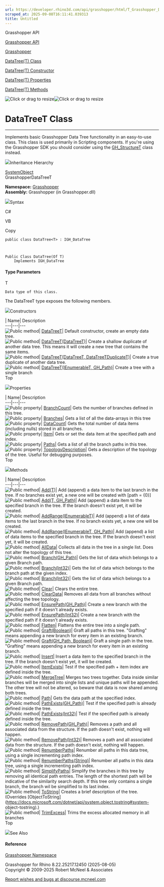 ```yaml
---
url: https://developer.rhino3d.com/api/grasshopper/html/T_Grasshopper_DataTree_1.htm
scraped_at: 2025-09-08T16:11:41.039313
title: Untitled
---
```


Grasshopper API

[Grasshopper API](../html/723c01da-9986-4db2-8f53-6f3a7494df75.htm
"Grasshopper API")

[Grasshopper](../html/N_Grasshopper.htm "Grasshopper")

[DataTree(T) Class](../html/T_Grasshopper_DataTree_1.htm "DataTree\(T\)
Class")

[DataTree(T) Constructor ](../html/Overload_Grasshopper_DataTree_1__ctor.htm
"DataTree\(T\) Constructor ")

[DataTree(T) Properties](../html/Properties_T_Grasshopper_DataTree_1.htm
"DataTree\(T\) Properties")

[DataTree(T) Methods](../html/Methods_T_Grasshopper_DataTree_1.htm
"DataTree\(T\) Methods")

![Click or drag to resize](../icons/TocOpen.gif)![Click or drag to
resize](../icons/TocClose.gif)

# DataTreeT Class  
  
---  
  
Implements basic Grasshopper Data Tree functionality in an easy-to-use class.
This class is used primarily in Scripting components. If you're using the
Grasshopper SDK you should consider using the
[GH_StructureT](T_Grasshopper_Kernel_Data_GH_Structure_1.htm) class instead.

![](../icons/SectionExpanded.png)Inheritance Hierarchy

[SystemObject](https://docs.microsoft.com/dotnet/api/system.object)  
GrasshopperDataTreeT  

**Namespace:** [Grasshopper](N_Grasshopper.htm)  
**Assembly:** Grasshopper (in Grasshopper.dll)

![](../icons/SectionExpanded.png)Syntax

C#

VB

Copy

    
    
    public class DataTree<T> : IGH_DataTree
    
    
    
    Public Class DataTree(Of T)
    	Implements IGH_DataTree

#### Type Parameters

T

    Data type of this class.

The DataTreeT type exposes the following members.

![](../icons/SectionExpanded.png)Constructors

| Name| Description  
---|---|---  
![Public method](../icons/pubmethod.gif)|
[DataTreeT](M_Grasshopper_DataTree_1__ctor.htm)|  Default constructor, create
an empty data tree.  
![Public method](../icons/pubmethod.gif)|
[DataTreeT(DataTreeT)](M_Grasshopper_DataTree_1__ctor_1.htm)|  Create a
shallow duplicate of another data tree. This means it will create a new tree
that contains the same items.  
![Public method](../icons/pubmethod.gif)| [DataTreeT(DataTreeT,
DataTreeTDuplicateT)](M_Grasshopper_DataTree_1__ctor_2.htm)|  Create a true
duplicate of another data tree.  
![Public method](../icons/pubmethod.gif)| [DataTreeT(IEnumerableT,
GH_Path)](M_Grasshopper_DataTree_1__ctor_3.htm)|  Create a tree with a single
branch  
Top

![](../icons/SectionExpanded.png)Properties

| Name| Description  
---|---|---  
![Public property](../icons/pubproperty.gif)|
[BranchCount](P_Grasshopper_DataTree_1_BranchCount.htm)|  Gets the number of
branches defined in this tree.  
![Public property](../icons/pubproperty.gif)|
[Branches](P_Grasshopper_DataTree_1_Branches.htm)|  Gets a list of all the
data-arrays in this tree  
![Public property](../icons/pubproperty.gif)|
[DataCount](P_Grasshopper_DataTree_1_DataCount.htm)|  Gets the total number of
data items (including nulls) stored in all branches.  
![Public property](../icons/pubproperty.gif)|
[Item](P_Grasshopper_DataTree_1_Item.htm)|  Gets or set the data item at the
specified path and index.  
![Public property](../icons/pubproperty.gif)|
[Paths](P_Grasshopper_DataTree_1_Paths.htm)|  Gets a list of all the branch
paths in this tree.  
![Public property](../icons/pubproperty.gif)|
[TopologyDescription](P_Grasshopper_DataTree_1_TopologyDescription.htm)|  Gets
a description of the topology of the tree. Useful for debugging purposes.  
Top

![](../icons/SectionExpanded.png)Methods

| Name| Description  
---|---|---  
![Public method](../icons/pubmethod.gif)|
[Add(T)](M_Grasshopper_DataTree_1_Add.htm)|  Add (append) a data item to the
last branch in the tree. If no branches exist yet, a new one will be created
with [path = {0}]  
![Public method](../icons/pubmethod.gif)| [Add(T,
GH_Path)](M_Grasshopper_DataTree_1_Add_1.htm)|  Add (append) a data item to
the specified branch in the tree. If the branch doesn't exist yet, it will be
created.  
![Public method](../icons/pubmethod.gif)|
[AddRange(IEnumerableT)](M_Grasshopper_DataTree_1_AddRange.htm)|  Add (append)
a list of data items to the last branch in the tree. If no branch exists yet,
a new one will be created.  
![Public method](../icons/pubmethod.gif)| [AddRange(IEnumerableT,
GH_Path)](M_Grasshopper_DataTree_1_AddRange_1.htm)|  Add (append) a list of
data items to the specified branch in the tree. If the branch doesn't exist
yet, it will be created.  
![Public method](../icons/pubmethod.gif)|
[AllData](M_Grasshopper_DataTree_1_AllData.htm)|  Collects all data in the
tree in a single list. Does not alter the topology of this tree.  
![Public method](../icons/pubmethod.gif)|
[Branch(GH_Path)](M_Grasshopper_DataTree_1_Branch.htm)|  Gets the list of data
which belongs to a given Branch path.  
![Public method](../icons/pubmethod.gif)|
[Branch(Int32)](M_Grasshopper_DataTree_1_Branch_1.htm)|  Gets the list of data
which belongs to the branch path at the given index.  
![Public method](../icons/pubmethod.gif)|
[Branch(Int32)](M_Grasshopper_DataTree_1_Branch_2.htm)|  Gets the list of data
which belongs to a given Branch path.  
![Public method](../icons/pubmethod.gif)|
[Clear](M_Grasshopper_DataTree_1_Clear.htm)|  Clears the entire tree.  
![Public method](../icons/pubmethod.gif)|
[ClearData](M_Grasshopper_DataTree_1_ClearData.htm)|  Removes all data from
all branches without affecting the tree topology.  
![Public method](../icons/pubmethod.gif)|
[EnsurePath(GH_Path)](M_Grasshopper_DataTree_1_EnsurePath.htm)|  Create a new
branch with the specified path if it doesn't already exists.  
![Public method](../icons/pubmethod.gif)|
[EnsurePath(Int32)](M_Grasshopper_DataTree_1_EnsurePath_1.htm)|  Create a new
branch with the specified path if it doesn't already exists.  
![Public method](../icons/pubmethod.gif)|
[Flatten](M_Grasshopper_DataTree_1_Flatten.htm)|  Flattens the entire tree
into a single path.  
![Public method](../icons/pubmethod.gif)|
[Graft(Boolean)](M_Grasshopper_DataTree_1_Graft_1.htm)|  Graft all paths in
this tree. "Grafting" means appending a new branch for every item in an
existing branch.  
![Public method](../icons/pubmethod.gif)| [Graft(GH_Path,
Boolean)](M_Grasshopper_DataTree_1_Graft.htm)|  Graft a single path in the
tree. "Grafting" means appending a new branch for every item in an existing
branch.  
![Public method](../icons/pubmethod.gif)|
[Insert](M_Grasshopper_DataTree_1_Insert.htm)|  Insert a data item to the
specified branch in the tree. If the branch doesn't exist yet, it will be
created.  
![Public method](../icons/pubmethod.gif)|
[ItemExists](M_Grasshopper_DataTree_1_ItemExists.htm)|  Test if the specified
path + item index are defined inside the tree.  
![Public method](../icons/pubmethod.gif)|
[MergeTree](M_Grasshopper_DataTree_1_MergeTree.htm)|  Merges two trees
together. Data inside similar branches will be merged into single lists and
unique paths will be appended. The other tree will not be altered, so beware
that data is now shared among both trees.  
![Public method](../icons/pubmethod.gif)|
[Path](M_Grasshopper_DataTree_1_Path.htm)|  Gets the data path at the
specified index.  
![Public method](../icons/pubmethod.gif)|
[PathExists(GH_Path)](M_Grasshopper_DataTree_1_PathExists.htm)|  Test if the
specified path is already defined inside the tree.  
![Public method](../icons/pubmethod.gif)|
[PathExists(Int32)](M_Grasshopper_DataTree_1_PathExists_1.htm)|  Test if the
specified path is already defined inside the tree.  
![Public method](../icons/pubmethod.gif)|
[RemovePath(GH_Path)](M_Grasshopper_DataTree_1_RemovePath.htm)|  Removes a
path and all associated data from the structure. If the path doesn't exist,
nothing will happen.  
![Public method](../icons/pubmethod.gif)|
[RemovePath(Int32)](M_Grasshopper_DataTree_1_RemovePath_1.htm)|  Removes a
path and all associated data from the structure. If the path doesn't exist,
nothing will happen.  
![Public method](../icons/pubmethod.gif)|
[RenumberPaths](M_Grasshopper_DataTree_1_RenumberPaths.htm)|  Renumber all
paths in this data tree, using a single incrementing path index.  
![Public method](../icons/pubmethod.gif)|
[RenumberPaths(String)](M_Grasshopper_DataTree_1_RenumberPaths_1.htm)|
Renumber all paths in this data tree, using a single incrementing path index.  
![Public method](../icons/pubmethod.gif)|
[SimplifyPaths](M_Grasshopper_DataTree_1_SimplifyPaths.htm)|  Simplify the
branches in this tree by removing all identical path entries. The length of
the shortest path will be indicative of the similarity search depth. If this
tree only contains a single branch, the branch wil be simplified to its last
index.  
![Public method](../icons/pubmethod.gif)|
[ToString](M_Grasshopper_DataTree_1_ToString.htm)|  Creates a brief
description of the tree.  (Overrides
[ObjectToString](https://docs.microsoft.com/dotnet/api/system.object.tostring#system-
object-tostring).)  
![Public method](../icons/pubmethod.gif)|
[TrimExcess](M_Grasshopper_DataTree_1_TrimExcess.htm)|  Trims the excess
allocated memory in all branches  
Top

![](../icons/SectionExpanded.png)See Also

#### Reference

[Grasshopper Namespace](N_Grasshopper.htm)

Grasshopper for Rhino 8.22.25217.12450 (2025-08-05)  
Copyright © 2009-2025 Robert McNeel & Associates

[Report wishes and bugs at
discourse.mcneel.com](https://discourse.mcneel.com/c/grasshopper)

